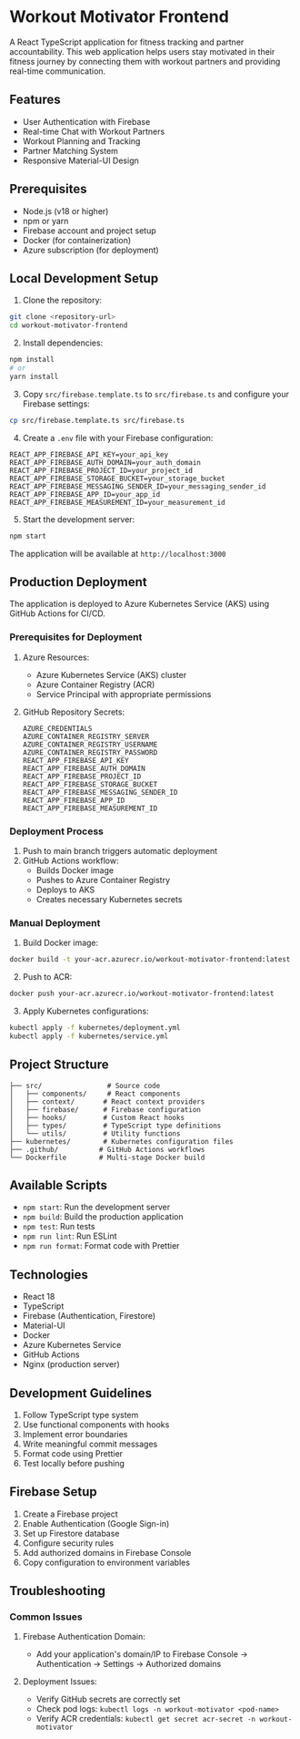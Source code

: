 # Workout Motivator Frontend

A React TypeScript application for fitness tracking and partner accountability. This web application helps users stay motivated in their fitness journey by connecting them with workout partners and providing real-time communication.

## Features

- User Authentication with Firebase
- Real-time Chat with Workout Partners
- Workout Planning and Tracking
- Partner Matching System
- Responsive Material-UI Design

## Prerequisites

- Node.js (v18 or higher)
- npm or yarn
- Firebase account and project setup
- Docker (for containerization)
- Azure subscription (for deployment)

## Local Development Setup

1. Clone the repository:
```bash
git clone <repository-url>
cd workout-motivator-frontend
```

2. Install dependencies:
```bash
npm install
# or
yarn install
```

3. Copy `src/firebase.template.ts` to `src/firebase.ts` and configure your Firebase settings:
```bash
cp src/firebase.template.ts src/firebase.ts
```

4. Create a `.env` file with your Firebase configuration:
```env
REACT_APP_FIREBASE_API_KEY=your_api_key
REACT_APP_FIREBASE_AUTH_DOMAIN=your_auth_domain
REACT_APP_FIREBASE_PROJECT_ID=your_project_id
REACT_APP_FIREBASE_STORAGE_BUCKET=your_storage_bucket
REACT_APP_FIREBASE_MESSAGING_SENDER_ID=your_messaging_sender_id
REACT_APP_FIREBASE_APP_ID=your_app_id
REACT_APP_FIREBASE_MEASUREMENT_ID=your_measurement_id
```

5. Start the development server:
```bash
npm start
```

The application will be available at `http://localhost:3000`

## Production Deployment

The application is deployed to Azure Kubernetes Service (AKS) using GitHub Actions for CI/CD.

### Prerequisites for Deployment

1. Azure Resources:
   - Azure Kubernetes Service (AKS) cluster
   - Azure Container Registry (ACR)
   - Service Principal with appropriate permissions

2. GitHub Repository Secrets:
   ```
   AZURE_CREDENTIALS
   AZURE_CONTAINER_REGISTRY_SERVER
   AZURE_CONTAINER_REGISTRY_USERNAME
   AZURE_CONTAINER_REGISTRY_PASSWORD
   REACT_APP_FIREBASE_API_KEY
   REACT_APP_FIREBASE_AUTH_DOMAIN
   REACT_APP_FIREBASE_PROJECT_ID
   REACT_APP_FIREBASE_STORAGE_BUCKET
   REACT_APP_FIREBASE_MESSAGING_SENDER_ID
   REACT_APP_FIREBASE_APP_ID
   REACT_APP_FIREBASE_MEASUREMENT_ID
   ```

### Deployment Process

1. Push to main branch triggers automatic deployment
2. GitHub Actions workflow:
   - Builds Docker image
   - Pushes to Azure Container Registry
   - Deploys to AKS
   - Creates necessary Kubernetes secrets

### Manual Deployment

1. Build Docker image:
```bash
docker build -t your-acr.azurecr.io/workout-motivator-frontend:latest .
```

2. Push to ACR:
```bash
docker push your-acr.azurecr.io/workout-motivator-frontend:latest
```

3. Apply Kubernetes configurations:
```bash
kubectl apply -f kubernetes/deployment.yml
kubectl apply -f kubernetes/service.yml
```

## Project Structure

```
├── src/                # Source code
│   ├── components/     # React components
│   ├── context/       # React context providers
│   ├── firebase/      # Firebase configuration
│   ├── hooks/         # Custom React hooks
│   ├── types/         # TypeScript type definitions
│   └── utils/         # Utility functions
├── kubernetes/        # Kubernetes configuration files
├── .github/          # GitHub Actions workflows
└── Dockerfile        # Multi-stage Docker build
```

## Available Scripts

- `npm start`: Run the development server
- `npm build`: Build the production application
- `npm test`: Run tests
- `npm run lint`: Run ESLint
- `npm run format`: Format code with Prettier

## Technologies

- React 18
- TypeScript
- Firebase (Authentication, Firestore)
- Material-UI
- Docker
- Azure Kubernetes Service
- GitHub Actions
- Nginx (production server)

## Development Guidelines

1. Follow TypeScript type system
2. Use functional components with hooks
3. Implement error boundaries
4. Write meaningful commit messages
5. Format code using Prettier
6. Test locally before pushing

## Firebase Setup

1. Create a Firebase project
2. Enable Authentication (Google Sign-in)
3. Set up Firestore database
4. Configure security rules
5. Add authorized domains in Firebase Console
6. Copy configuration to environment variables

## Troubleshooting

### Common Issues

1. Firebase Authentication Domain:
   - Add your application's domain/IP to Firebase Console -> Authentication -> Settings -> Authorized domains

2. Deployment Issues:
   - Verify GitHub secrets are correctly set
   - Check pod logs: `kubectl logs -n workout-motivator <pod-name>`
   - Verify ACR credentials: `kubectl get secret acr-secret -n workout-motivator`
